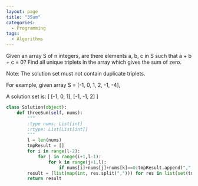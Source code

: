```yaml
---
layout: page
title: "3Sum"
categories:
  - Programming
tags:
  - Algorithms
---
```


Given an array S of n integers, are there elements a, b, c in S such that a + b + c = 0? Find all unique triplets in the array which gives the sum of zero.

Note: The solution set must not contain duplicate triplets.

For example, given array S = [-1, 0, 1, 2, -1, -4],

A solution set is:
[
  [-1, 0, 1],
  [-1, -1, 2]
]



```python
class Solution(object):
    def threeSum(self, nums):
        """
        :type nums: List[int]
        :rtype: List[List[int]]
        """
        l = len(nums)
        tmpResult = []
        for i in range(l-2):
            for j in range(i+1,l-1):
                for k in range(j+1,l):
                    if nums[i]+nums[j]+nums[k]==0:tmpResult.append(",".join(sorted([str(nums[i]), str(nums[j]), str(nums[k])])))
        result = [list(map(int, res.split(","))) for res in list(set(tmpResult))]
        return result
        
                
```

